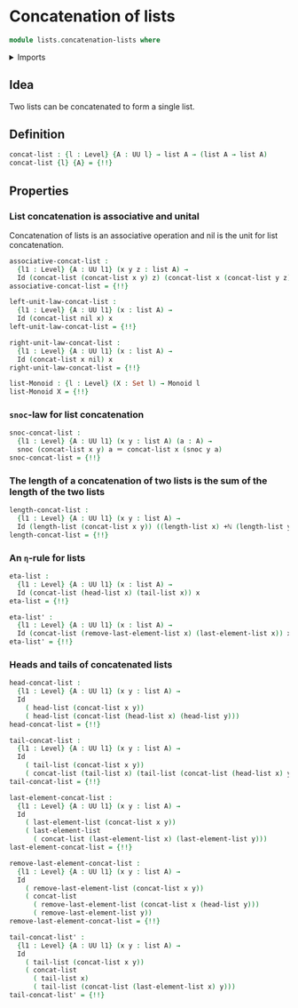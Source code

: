 # Concatenation of lists

```agda
module lists.concatenation-lists where
```

<details><summary>Imports</summary>

```agda
open import elementary-number-theory.addition-natural-numbers
open import elementary-number-theory.natural-numbers

open import foundation.action-on-identifications-functions
open import foundation.dependent-pair-types
open import foundation.function-types
open import foundation.identity-types
open import foundation.sets
open import foundation.universe-levels

open import group-theory.monoids

open import lists.lists
```

</details>

## Idea

Two lists can be concatenated to form a single list.

## Definition

```agda
concat-list : {l : Level} {A : UU l} → list A → (list A → list A)
concat-list {l} {A} = {!!}
```

## Properties

### List concatenation is associative and unital

Concatenation of lists is an associative operation and nil is the unit for list
concatenation.

```agda
associative-concat-list :
  {l1 : Level} {A : UU l1} (x y z : list A) →
  Id (concat-list (concat-list x y) z) (concat-list x (concat-list y z))
associative-concat-list = {!!}

left-unit-law-concat-list :
  {l1 : Level} {A : UU l1} (x : list A) →
  Id (concat-list nil x) x
left-unit-law-concat-list = {!!}

right-unit-law-concat-list :
  {l1 : Level} {A : UU l1} (x : list A) →
  Id (concat-list x nil) x
right-unit-law-concat-list = {!!}

list-Monoid : {l : Level} (X : Set l) → Monoid l
list-Monoid X = {!!}
```

### `snoc`-law for list concatenation

```agda
snoc-concat-list :
  {l1 : Level} {A : UU l1} (x y : list A) (a : A) →
  snoc (concat-list x y) a ＝ concat-list x (snoc y a)
snoc-concat-list = {!!}
```

### The length of a concatenation of two lists is the sum of the length of the two lists

```agda
length-concat-list :
  {l1 : Level} {A : UU l1} (x y : list A) →
  Id (length-list (concat-list x y)) ((length-list x) +ℕ (length-list y))
length-concat-list = {!!}
```

### An `η`-rule for lists

```agda
eta-list :
  {l1 : Level} {A : UU l1} (x : list A) →
  Id (concat-list (head-list x) (tail-list x)) x
eta-list = {!!}

eta-list' :
  {l1 : Level} {A : UU l1} (x : list A) →
  Id (concat-list (remove-last-element-list x) (last-element-list x)) x
eta-list' = {!!}
```

### Heads and tails of concatenated lists

```agda
head-concat-list :
  {l1 : Level} {A : UU l1} (x y : list A) →
  Id
    ( head-list (concat-list x y))
    ( head-list (concat-list (head-list x) (head-list y)))
head-concat-list = {!!}

tail-concat-list :
  {l1 : Level} {A : UU l1} (x y : list A) →
  Id
    ( tail-list (concat-list x y))
    ( concat-list (tail-list x) (tail-list (concat-list (head-list x) y)))
tail-concat-list = {!!}

last-element-concat-list :
  {l1 : Level} {A : UU l1} (x y : list A) →
  Id
    ( last-element-list (concat-list x y))
    ( last-element-list
      ( concat-list (last-element-list x) (last-element-list y)))
last-element-concat-list = {!!}

remove-last-element-concat-list :
  {l1 : Level} {A : UU l1} (x y : list A) →
  Id
    ( remove-last-element-list (concat-list x y))
    ( concat-list
      ( remove-last-element-list (concat-list x (head-list y)))
      ( remove-last-element-list y))
remove-last-element-concat-list = {!!}

tail-concat-list' :
  {l1 : Level} {A : UU l1} (x y : list A) →
  Id
    ( tail-list (concat-list x y))
    ( concat-list
      ( tail-list x)
      ( tail-list (concat-list (last-element-list x) y)))
tail-concat-list' = {!!}
```
